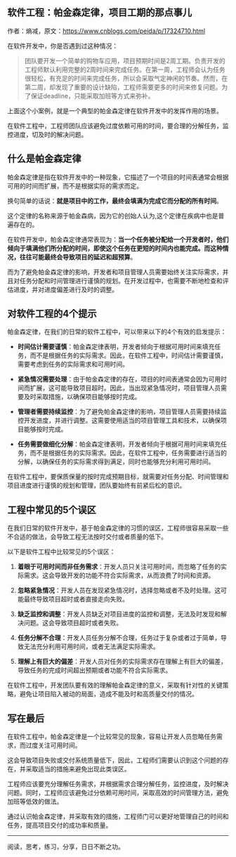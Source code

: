 ## 软件工程：帕金森定律，项目工期的那点事儿
作者：熵减，原文：https://www.cnblogs.com/peida/p/17324710.html

在软件开发中，你是否遇到过这种情况：

>团队要开发一个简单的购物车应用，项目预期时间是2周工期。负责开发的工程师默认利用完整的2周时间来完成任务。在第一周，工程师会认为任务很轻松，有充足的时间来完成任务，所以会采取气定神闲的节奏。然而，在第二周，却发现了重要的设计缺陷，工程师需要更多的时间来修复问题。为了保证deadline，只能采取加班等方式来弥补。

上面这个小案例，就是一个典型的帕金森定律在软件开发中的发挥作用的场景。

在软件工程中，工程师团队应该避免过度依赖可用的时间，要合理的分解任务，监控进度，切及时的解决问题。

## 什么是帕金森定律
帕金森定律是指在软件开发中的一种现象，它描述了一个项目的时间表通常会根据可用的时间而扩展，而不是根据实际的需求而定。

换句简单的话说：**就是项目中的工作，最终会填满为完成它而分配的所有时间**。

这个定律的名称来源于帕金森病，因为它的创始人认为,这个定律在疾病中也是普遍存在的。

在软件开发中，帕金森定律通常表现为：**当一个任务被分配给一个开发者时，他们倾向于填满他们所分配的时间，即使这个任务在更短的时间内也能完成。而这种情况，往往可能最终会导致项目的延迟和超预算**。

而为了避免帕金森定律的影响，开发者和项目管理人员需要始终关注实际需求，并且对任务分配和时间管理进行谨慎的规划。在开发过程中，也需要不断地检查和评估进度，并对进度偏差进行及时的调整。

## 对软件工程的4个提示
帕金森定律，在我们的日常的软件工程中，可以带来以下的4个有效的启发提示：

+ **时间估计需要谨慎**：帕金森定律表明，开发者倾向于根据可用时间来填充任务，而不是根据任务的实际需求。因此，在软件工程中，时间估计需要谨慎，需要考虑到任务的实际需求和可用时间。

+ **紧急情况需要处理**：由于帕金森定律的存在，项目的时间表通常会因为可用时间而扩展，这可能导致项目超时。因此，当出现紧急情况时，项目管理人员需要及时采取措施，以确保项目能够按时完成。
+ **管理者需要持续监控**：为了避免帕金森定律的影响，项目管理人员需要持续监控开发进度，并进行调整。这需要使用适当的项目管理工具和技术，以确保项目能够按时完成。
+ **任务需要做细化分解**：帕金森定律表明，开发者倾向于根据可用时间来填充任务，而不是根据任务的实际需求。因此，在软件工程中，任务需要进行适当的分解，以确保任务的实际需求得到满足，同时也能够充分利用可用时间。

在软件工程中，要保质保量的按时完成预期目标，就需要对任务分配、时间管理和项目进度进行谨慎的规划和管理，团队要始终有前紧后松的意识。

## 工程中常见的5个误区
在我们日常的软件开发中，基于帕金森定律的习惯的误区，工程师很容易采取一些不合适的做法，会导致工程无法按时交付或者质量的低下。

以下是软件工程中比较常见的5个误区：

1. **着眼于可用时间而非任务需求**：开发人员只关注可用时间，而忽略了任务的实际需求。这会导致开发的功能不符合实际需求，从而浪费了时间和资源。

2. **忽略紧急情况**：开发人员在发现紧急情况时，选择忽略或者不及时处理。这可能最终导致项目超时或者直接走向失败。

3. **缺乏监控和调整**：开发人员缺乏对项目进度的监控和调整，无法及时发现和解决问题。这会导致项目超时或者失败。

4. **任务分解不合理**：开发人员任务分解不合理，任务过于复杂或者过于简单，导致无法充分利用可用时间，或者无法满足实际需求。

5. **理解上有巨大的偏差**：开发人员对任务的实际需求存在理解上有巨大的偏差，导致任务的完成时间超出预期或者功能不符合实际需求。

在软件工程中，开发团队要有效的理解帕金森定律的意义，采取有针对性的关键策略，避免让项目陷入被动的局面，造成不能及时和高质量交付的情况。

## 写在最后
在软件工程中，帕金森定律是一个比较常见的现象，容易让开发人员忽略任务需求，而过度关注可用时间。

这会导致项目失败或交付系统质量低下，因此，工程师们需要认识到这个问题的存在，并采取适当的措施来避免出现此类误区。

工程师应该要充分理解任务需求，并根据需求合理分解任务，监控进度，及时解决问题。同时，工程师应该避免过分依赖可用时间，采取高效的时间管理方法，避免加班等低效的做法。

通过认识帕金森定律，并采取有效的措施，工程师门可以更好地管理自己的时间和任务，提高项目交付的成功率和质量。
___
阅读，思考，练习，分享，日日不断之功。
<!--stackedit_data:
eyJoaXN0b3J5IjpbMjEwMDcyOTk0NF19
-->